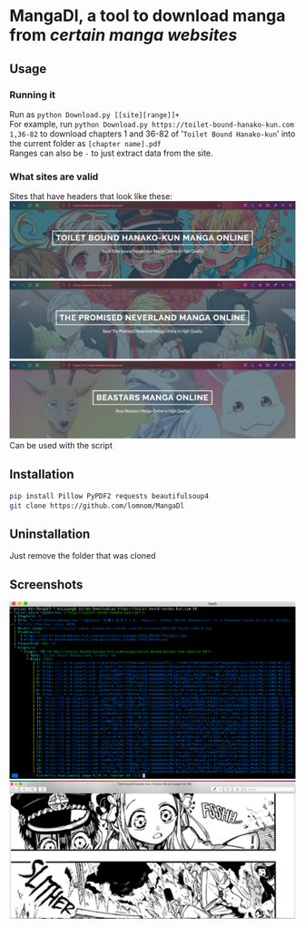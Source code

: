 # MangaDl, a tool to download manga from *certain manga websites*
## Usage
### Running it
Run as `python Download.py [[site][range]]+`  
For example, run `python Download.py https://toilet-bound-hanako-kun.com 1,36-82` to download chapters 1 and 36-82 of '`Toilet Bound Hanako-kun`' into the current folder as `[chapter name].pdf`  
Ranges can also be `-` to just extract data from the site.
### What sites are valid
Sites that have headers that look like these:  
![Hanako](Screenshots/HanakoHeader.png)  
![Neverland](Screenshots/NeverlandHeader.png)  
![Hanako](Screenshots/BeastarsHeader.png)  
Can be used with the script
## Installation
```bash
pip install Pillow PyPDF2 requests beautifulsoup4
git clone https://github.com/lomnom/MangaDl
```
## Uninstallation
Just remove the folder that was cloned
## Screenshots
![Downloading](Screenshots/Downloading.png)  
![Product](Screenshots/Product.png)  